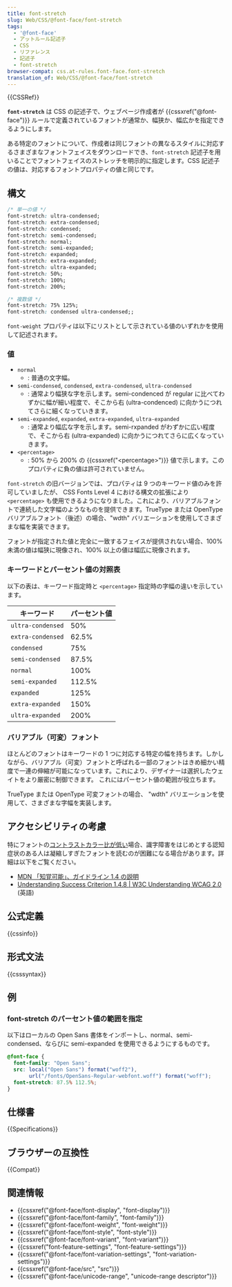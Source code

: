 ```yaml
---
title: font-stretch
slug: Web/CSS/@font-face/font-stretch
tags:
  - '@font-face'
  - アットルール記述子
  - CSS
  - リファレンス
  - 記述子
  - font-stretch
browser-compat: css.at-rules.font-face.font-stretch
translation_of: Web/CSS/@font-face/font-stretch
---
```

{{CSSRef}}

**`font-stretch`** は CSS の記述子で、ウェブページ作成者が {{cssxref("@font-face")}} ルールで定義されているフォントが通常か、幅狭か、幅広かを指定できるようにします。

ある特定のフォントについて、作成者は同じフォントの異なるスタイルに対応するさまざまなフォントフェイスをダウンロードでき、`font-stretch` 記述子を用いることでフォントフェイスのストレッチを明示的に指定します。CSS 記述子の値は、対応するフォントプロパティの値と同じです。

## 構文

```css
/* 単一の値 */
font-stretch: ultra-condensed;
font-stretch: extra-condensed;
font-stretch: condensed;
font-stretch: semi-condensed;
font-stretch: normal;
font-stretch: semi-expanded;
font-stretch: expanded;
font-stretch: extra-expanded;
font-stretch: ultra-expanded;
font-stretch: 50%;
font-stretch: 100%;
font-stretch: 200%;

/* 複数値 */
font-stretch: 75% 125%;
font-stretch: condensed ultra-condensed;;
```

`font-weight` プロパティは以下にリストとして示されている値のいずれかを使用して記述されます。

### 値

- `normal`
  - : 普通の文字幅。
- `semi-condensed`, `condensed`, `extra-condensed`, `ultra-condensed`
  - : 通常より幅狭な字を示します。semi-condenced が regular に比べてわずかに幅が細い程度で、そこから右 (ultra-condenced) に向かうにつれてさらに細くなっていきます。
- `semi-expanded`, `expanded`, `extra-expanded`, `ultra-expanded`
  - : 通常より幅広な字を示します。semi-rxpanded がわずかに広い程度で、そこから右 (ultra-expanded) に向かうにつれてさらに広くなっていきます。
- `<percentage>`
  - : 50% から 200% の {{cssxref("&lt;percentage&gt;")}} 値で示します。このプロパティに負の値は許可されていません。

`font-stretch` の旧バージョンでは、プロパティは 9 つのキーワード値のみを許可していましたが、 CSS Fonts Level 4 における構文の拡張により `<percentage>` も使用できるようになりました。これにより、バリアブルフォントで連続した文字幅のようなものを提供できます。TrueType または OpenType バリアブルフォント（後述）の場合、"wdth" バリエーションを使用してさまざまな幅を実装できます。

フォントが指定された値と完全に一致するフェイスが提供されない場合、100% 未満の値は幅狭に現像され、100% 以上の値は幅広に現像されます。

### キーワードとパーセント値の対照表

以下の表は、キーワード指定時と `<percentage>` 指定時の字幅の違いを示しています。

<table class="fullwidth-table standard-table">
  <thead>
    <tr>
      <th scope="col">キーワード</th>
      <th scope="col">パーセント値</th>
    </tr>
  </thead>
  <tbody>
    <tr>
      <td><code>ultra-condensed</code></td>
      <td>50%</td>
    </tr>
    <tr>
      <td><code>extra-condensed</code></td>
      <td>62.5%</td>
    </tr>
    <tr>
      <td><code>condensed</code></td>
      <td>75%</td>
    </tr>
    <tr>
      <td><code>semi-condensed</code></td>
      <td>87.5%</td>
    </tr>
    <tr>
      <td><code>normal</code></td>
      <td>100%</td>
    </tr>
    <tr>
      <td><code>semi-expanded</code></td>
      <td>112.5%</td>
    </tr>
    <tr>
      <td><code>expanded</code></td>
      <td>125%</td>
    </tr>
    <tr>
      <td><code>extra-expanded</code></td>
      <td>150%</td>
    </tr>
    <tr>
      <td><code>ultra-expanded</code></td>
      <td>200%</td>
    </tr>
  </tbody>
</table>

### バリアブル（可変）フォント

ほとんどのフォントはキーワードの 1 つに対応する特定の幅を持ちます。しかしながら、バリアブル（可変）フォントと呼ばれる一部のフォントはきめ細かい精度で一連の伸縮が可能になっています。これにより、デザイナーは選択したウェイトをより厳密に制御できます。 これにはパーセント値の範囲が役立ちます。

TrueType または OpenType 可変フォントの場合、 "wdth" バリエーションを使用して、さまざまな字幅を実装します。

## アクセシビリティの考慮

特にフォントの[コントラストカラー比が低い](/ja/docs/Web/CSS/color#accessibility_concerns)場合、識字障害をはじめとする認知症状のある人は凝縮しすぎたフォントを読むのが困難になる場合があります。詳細は以下をご覧ください。

- [MDN 「知覚可能」、ガイドライン 1.4 の説明](/ja/docs/Web/Accessibility/Understanding_WCAG/Perceivable#guideline_1.4_make_it_easier_for_users_to_see_and_hear_content_including_separating_foreground_from_background)
- [Understanding Success Criterion 1.4.8 | W3C Understanding WCAG 2.0](https://www.w3.org/TR/UNDERSTANDING-WCAG20/visual-audio-contrast-visual-presentation.html) (英語)

## 公式定義

{{cssinfo}}

## 形式文法

{{csssyntax}}

## 例

### font-stretch のパーセント値の範囲を指定

以下はローカルの Open Sans 書体をインポートし、normal、semi-condensed、ならびに semi-expanded を使用できるようにするものです。

```css
@font-face {
  font-family: "Open Sans";
  src: local("Open Sans") format("woff2"),
       url("/fonts/OpenSans-Regular-webfont.woff") format("woff");
  font-stretch: 87.5% 112.5%;
}
```

## 仕様書

{{Specifications}}

## ブラウザーの互換性

{{Compat}}

## 関連情報

- {{cssxref("@font-face/font-display", "font-display")}}
- {{cssxref("@font-face/font-family", "font-family")}}
- {{cssxref("@font-face/font-weight", "font-weight")}}
- {{cssxref("@font-face/font-style", "font-style")}}
- {{cssxref("@font-face/font-variant", "font-variant")}}
- {{cssxref("font-feature-settings", "font-feature-settings")}}
- {{cssxref("@font-face/font-variation-settings", "font-variation-settings")}}
- {{cssxref("@font-face/src", "src")}}
- {{cssxref("@font-face/unicode-range", "unicode-range descriptor")}}
